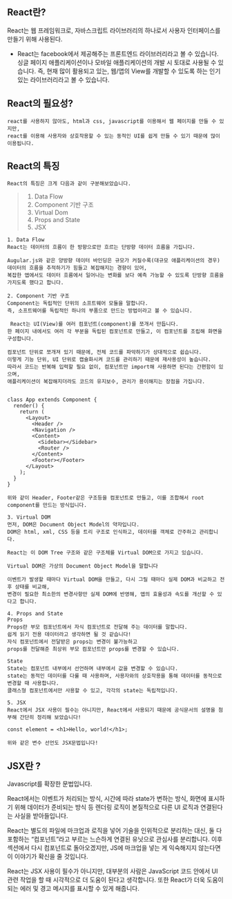 ## React란?


React는 웹 프레임워크로, 자바스크립트 라이브러리의 하나로서 사용자 인터페이스를 만들기 위해 사용된다.


- React는 facebook에서 제공해주는 프론트엔드 라이브러리라고 볼 수 있습니다.
  싱글 페이지 애플리케이션이나 모바일 애플리케이션의 개발 시 토대로 사용될 수 있습니다.
  즉, 현재 많이 활용되고 있는, 웹/앱의 View를 개발할 수 
  있도록 하는 인기있는 라이브러리라고 볼 수 있습니다.
  
  
  
  

## React의 필요성?
    react를 사용하지 않아도, html과 css, javascript를 이용해서 웹 페이지를 만들 수 있지만, 
    react를 이용해 사용자와 상호작용할 수 있는 동적인 UI를 쉽게 만들 수 있기 때문에 많이 이용됩니다.
    
    
    
    
    

## React의 특징
    React의 특징은 크게 다음과 같이 구분해보았습니다.
> 1. Data Flow
> 2. Component 기반 구조
> 3. Virtual Dom
> 4. Props and State
> 5. JSX


```
1. Data Flow
React는 데이터의 흐름이 한 방향으로만 흐르는 단방향 데이터 흐름을 가집니다.

Augular.js와 같은 양방향 데이터 바인딩은 규모가 커질수록(대규모 애플리케이션의 경우) 
데이터의 흐름을 추적하기가 힘들고 복잡해지는 경향이 있어, 
복잡한 앱에서도 데이터 흐름에서 일어나는 변화를 보다 예측 가능할 수 있도록 단방향 흐름을 가지도록 했다고 합니다.
```


```
2. Component 기반 구조
Component는 독립적인 단위의 소프트웨어 모듈을 말합니다.
즉, 소프트웨어를 독립적인 하나의 부품으로 만드는 방법이라고 볼 수 있습니다.

 React는 UI(View)를 여러 컴포넌트(component)를 쪼개서 만듭니다.
한 페이지 내에서도 여러 각 부분을 독립된 컴포넌트로 만들고, 이 컴포넌트를 조립해 화면을 구성합니다.

컴포넌트 단위로 쪼개져 있기 때문에, 전체 코드를 파악하기가 상대적으로 쉽습니다. 
이렇게 기능 단위, UI 단위로 캡슐화시켜 코드를 관리하기 때문에 재사용성이 높습니다. 
따라서 코드는 반복해 입력할 필요 없이, 컴포넌트만 import해 사용하면 된다는 간편함이 있으며, 
애플리케이션이 복잡해지더라도 코드의 유지보수, 관리가 용이해지는 장점을 가집니다.


class App extends Component {
  render() {
    return (
      <Layout>
        <Header />
        <Navigation />
        <Content>
          <Sidebar></Sidebar>
          <Router />
        </Content>
        <Footer></Footer>
      </Layout>
    );
  }
}

위와 같이 Header, Footer같은 구조등을 컴포넌트로 만들고, 이를 조합해서 root component를 만드는 방식입니다.
```


```
3. Virtual DOM
먼저, DOM은 Document Object Model의 약자입니다.
DOM은 html, xml, CSS 등을 트리 구조로 인식하고, 데이터를 객체로 간주하고 관리합니다.

React는 이 DOM Tree 구조와 같은 구조체를 Virtual DOM으로 가지고 있습니다.

Virtual DOM은 가상의 Document Object Model을 말합니다

이벤트가 발생할 때마다 Virtual DOM을 만들고, 다시 그릴 때마다 실제 DOM과 비교하고 전후 상태를 비교해, 
변경이 필요한 최소한의 변경사항만 실제 DOM에 반영해, 앱의 효율성과 속도를 개선할 수 있다고 합니다.
```


```
4. Props and State
Props
Props란 부모 컴포넌트에서 자식 컴포넌트로 전달해 주는 데이터를 말합니다.
쉽게 읽기 전용 데이터라고 생각하면 될 것 같습니다! 
자식 컴포넌트에서 전달받은 props는 변경이 불가능하고 
props를 전달해준 최상위 부모 컴포넌트만 props를 변경할 수 있습니다.

State
State는 컴포넌트 내부에서 선언하며 내부에서 값을 변경할 수 있습니다. 
state는 동적인 데이터를 다룰 때 사용하며, 사용자와의 상호작용을 통해 데이터를 동적으로 변경할 때 사용합니다. 
클래스형 컴포넌트에서만 사용할 수 있고, 각각의 state는 독립적입니다.
```


```
5. JSX
React에서 JSX 사용이 필수는 아니지만, React에서 사용되기 때문에 공식문서의 설명을 첨부해 간단히 정리해 보았습니다!

const element = <h1>Hello, world!</h1>;

위와 같은 변수 선언도 JSX문법입니다!

```
## JSX란 ?
Javascript를 확장한 문법입니다.

React에서는 이벤트가 처리되는 방식, 시간에 따라 state가 변하는 방식, 
화면에 표시하기 위해 데이터가 준비되는 방식 등 렌더링 로직이 
본질적으로 다른 UI 로직과 연결된다는 사실을 받아들입니다.

React는 별도의 파일에 마크업과 로직을 넣어 기술을 인위적으로 분리하는 대신, 
둘 다 포함하는 “컴포넌트”라고 부르는 느슨하게 연결된 유닛으로 관심사를 분리합니다. 
이후 섹션에서 다시 컴포넌트로 돌아오겠지만, JS에 마크업을 넣는 게 익숙해지지 않는다면 이 이야기가 확신을 줄 것입니다.

React는 JSX 사용이 필수가 아니지만, 대부분의 사람은 JavaScript 코드 안에서 
UI 관련 작업을 할 때 시각적으로 더 도움이 된다고 생각합니다. 
또한 React가 더욱 도움이 되는 에러 및 경고 메시지를 표시할 수 있게 해줍니다.
